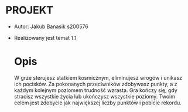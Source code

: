 # PROJEKT
* Autor: Jakub Banasik s200576
* Realizowany jest temat 1.1

  # Opis
  W grze sterujesz statkiem kosmicznym, eliminujesz wrogów i unikasz ich pocisków. Za pokonanych przeciwników zdobywasz punkty, a z każdym kolejnym poziomem trudność wzrasta. Gra kończy się, gdy stracisz wszystkie życia lub ukończysz wszystkie poziomy. Twoim celem jest zdobycie jak największej liczby punktów i pobicie rekordu.
